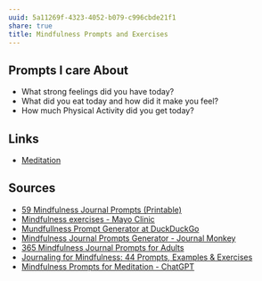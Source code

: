 ```yaml
---
uuid: 5a11269f-4323-4052-b079-c996cbde21f1
share: true
title: Mindfulness Prompts and Exercises
---
```

## Prompts I care About

* What strong feelings did you have today?
* What did you eat today and how did it make you feel?
* How much Physical Activity did you get today?

## Links

* [Meditation](/undefined)
## Sources

* [59 Mindfulness Journal Prompts (Printable)](https://mindfulnessbox.com/mindfulness-journal-prompts/)
* [Mindfulness exercises - Mayo Clinic](https://www.mayoclinic.org/healthy-lifestyle/consumer-health/in-depth/mindfulness-exercises/art-20046356)
* [Mundfullness Prompt Generator at DuckDuckGo](https://duckduckgo.com/?q=Mundfullness+Prompt+Generator&t=brave&ia=web)
* [Mindfulness Journal Prompts Generator - Journal Monkey](https://journalmonkey.com/mindfulness-journal-prompts/)
* [365 Mindfulness Journal Prompts for Adults](https://kimandkalee.com/mindset/journal-prompts/)
* [Journaling for Mindfulness: 44 Prompts, Examples & Exercises](https://positivepsychology.com/journaling-for-mindfulness/)
* [Mindfulness Prompts for Meditation - ChatGPT](https://chat.openai.com/share/d19ab3f6-5aff-46c4-9121-8d4f1a0d6c56)